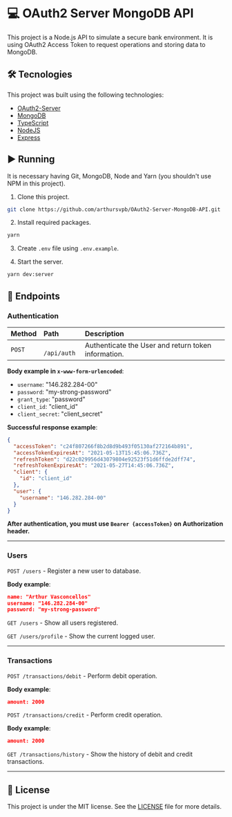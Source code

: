 # 💻 OAuth2 Server MongoDB API

This project is a Node.js API to simulate a secure bank environment. It is using OAuth2 Access Token to request operations and storing data to MongoDB.

## 🛠️ Tecnologies

This project was built using the following technologies:

- [OAuth2-Server](https://github.com/oauthjs/node-oauth2-server)
- [MongoDB](https://mongodb.com/)
- [TypeScript](https://www.typescriptlang.org/)
- [NodeJS](https://nodejs.org/en/)
- [Express](https://expressjs.com/)

## ▶️ Running

It is necessary having Git, MongoDB, Node and Yarn (you shouldn't use NPM in this project).

1. Clone this project.

```sh
git clone https://github.com/arthursvpb/OAuth2-Server-MongoDB-API.git
```

2. Install required packages.

```sh
yarn
```

3. Create `.env` file using `.env.example`.

4. Start the server.

```sh
yarn dev:server
```

## 🏁 Endpoints

### Authentication

| Method | Path         | Description                                         |
| :----- | :----------- | :-------------------------------------------------- |
| `POST` | ` /api/auth` | Authenticate the User and return token information. |

**Body example in `x-www-form-urlencoded`**:

- `username`: "146.282.284-00"
- `password`: "my-strong-password"
- `grant_type`: "password"
- `client_id`: "client_id"
- `client_secret`: "client_secret"

**Successful response example**:

```json
{
  "accessToken": "c24f807266f8b2d8d9b493f05130af272164b891",
  "accessTokenExpiresAt": "2021-05-13T15:45:06.736Z",
  "refreshToken": "d22c029956d43079804e92523f51d6ffde2dff74",
  "refreshTokenExpiresAt": "2021-05-27T14:45:06.736Z",
  "client": {
    "id": "client_id"
  },
  "user": {
    "username": "146.282.284-00"
  }
}
```

**After authentication, you must use `Bearer {accessToken}` on Authorization header.**

<hr>

### Users

`POST /users` - Register a new user to database.

**Body example**:

```json
name: "Arthur Vasconcellos"
username: "146.282.284-00"
password: "my-strong-password"
```

`GET /users` - Show all users registered.

`GET /users/profile` - Show the current logged user.

<hr>

### Transactions

`POST /transactions/debit` - Perform debit operation.

**Body example**:

```json
amount: 2000
```

`POST /transactions/credit` - Perform credit operation.

**Body example**:

```json
amount: 2000
```

`GET /transactions/history` - Show the history of debit and credit transactions.

<hr>

## 📝 License

This project is under the MIT license. See the [LICENSE](LICENSE.md) file for more details.
